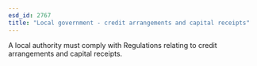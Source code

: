 ```yaml
---
esd_id: 2767
title: "Local government - credit arrangements and capital receipts"
---
```


A local authority must comply with Regulations relating to credit arrangements and capital receipts.

